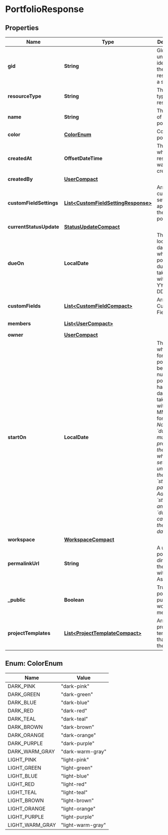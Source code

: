 

# PortfolioResponse


## Properties

| Name | Type | Description | Notes |
|------------ | ------------- | ------------- | -------------|
|**gid** | **String** | Globally unique identifier of the resource, as a string. |  [optional] [readonly] |
|**resourceType** | **String** | The base type of this resource. |  [optional] [readonly] |
|**name** | **String** | The name of the portfolio. |  [optional] |
|**color** | [**ColorEnum**](#ColorEnum) | Color of the portfolio. |  [optional] |
|**createdAt** | **OffsetDateTime** | The time at which this resource was created. |  [optional] [readonly] |
|**createdBy** | [**UserCompact**](UserCompact.md) |  |  [optional] |
|**customFieldSettings** | [**List&lt;CustomFieldSettingResponse&gt;**](CustomFieldSettingResponse.md) | Array of custom field settings applied to the portfolio. |  [optional] |
|**currentStatusUpdate** | [**StatusUpdateCompact**](StatusUpdateCompact.md) |  |  [optional] |
|**dueOn** | **LocalDate** | The localized day on which this portfolio is due. This takes a date with format YYYY-MM-DD. |  [optional] |
|**customFields** | [**List&lt;CustomFieldCompact&gt;**](CustomFieldCompact.md) | Array of Custom Fields. |  [optional] |
|**members** | [**List&lt;UserCompact&gt;**](UserCompact.md) |  |  [optional] [readonly] |
|**owner** | [**UserCompact**](UserCompact.md) |  |  [optional] |
|**startOn** | **LocalDate** | The day on which work for this portfolio begins, or null if the portfolio has no start date. This takes a date with &#x60;YYYY-MM-DD&#x60; format. *Note: &#x60;due_on&#x60; must be present in the request when setting or unsetting the &#x60;start_on&#x60; parameter. Additionally, &#x60;start_on&#x60; and &#x60;due_on&#x60; cannot be the same date.* |  [optional] |
|**workspace** | [**WorkspaceCompact**](WorkspaceCompact.md) |  |  [optional] |
|**permalinkUrl** | **String** | A url that points directly to the object within Asana. |  [optional] [readonly] |
|**_public** | **Boolean** | True if the portfolio is public to its workspace members. |  [optional] |
|**projectTemplates** | [**List&lt;ProjectTemplateCompact&gt;**](ProjectTemplateCompact.md) | Array of project templates that are in the portfolio |  [optional] [readonly] |



## Enum: ColorEnum

| Name | Value |
|---- | -----|
| DARK_PINK | &quot;dark-pink&quot; |
| DARK_GREEN | &quot;dark-green&quot; |
| DARK_BLUE | &quot;dark-blue&quot; |
| DARK_RED | &quot;dark-red&quot; |
| DARK_TEAL | &quot;dark-teal&quot; |
| DARK_BROWN | &quot;dark-brown&quot; |
| DARK_ORANGE | &quot;dark-orange&quot; |
| DARK_PURPLE | &quot;dark-purple&quot; |
| DARK_WARM_GRAY | &quot;dark-warm-gray&quot; |
| LIGHT_PINK | &quot;light-pink&quot; |
| LIGHT_GREEN | &quot;light-green&quot; |
| LIGHT_BLUE | &quot;light-blue&quot; |
| LIGHT_RED | &quot;light-red&quot; |
| LIGHT_TEAL | &quot;light-teal&quot; |
| LIGHT_BROWN | &quot;light-brown&quot; |
| LIGHT_ORANGE | &quot;light-orange&quot; |
| LIGHT_PURPLE | &quot;light-purple&quot; |
| LIGHT_WARM_GRAY | &quot;light-warm-gray&quot; |



